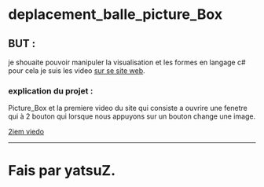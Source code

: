 # deplacement_balle_picture_Box

## BUT :

je shouaite pouvoir manipuler la visualisation et les formes en langage c# pour cela
je suis les video [sur se site web](https://www.rgot.org/tag/c/).

### explication du projet :

Picture_Box et la premiere video du site qui consiste a ouvrire une fenetre qui à 2 bouton
qui lorsque nous appuyons sur un bouton change une image.

<span style="color:red">[2iem viedo](https://youtu.be/nGgilJ9XXCc)</span>

---

# Fais par yatsuZ.
